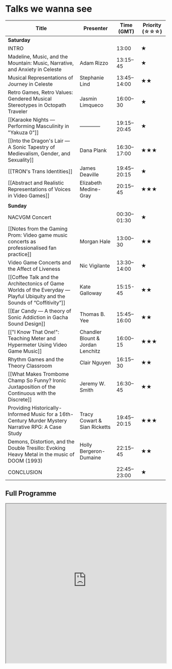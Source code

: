 # Talks we wanna see

| Title                                                                                                               | Presenter                         | Time (GMT)  | Priority (☆☆☆) |
| ------------------------------------------------------------------------------------------------------------------- | --------------------------------- | ----------- | -------------- |
| **Saturday**                                                                                                        |                                   |             |                |
| INTRO                                                                                                               |                                   | 13:00       | ★              |
| Madeline, Music, and the Mountain: Music, Narrative, and Anxiety in Celeste                                         | Adam Rizzo                        | 13:15–45    | ★              |
| Musical Representations of Journey in Celeste                                                                       | Stephanie Lind                    | 13:45–14:00 | ★★             |
| Retro Games, Retro Values: Gendered Musical Stereotypes in Octopath Traveler                                        | Jasmin Limqueco                   | 16:00–30    | ★              |
| [[Karaoke Nights — Performing Masculinity in "Yakuza 0"]]                                                                | ————                              | 19:15–20:45 | ★              |
| [[Into the Dragon's Lair — A Sonic Tapestry of Medievalism, Gender, and Sexuality]]                                      | Dana Plank                        | 16:30–17:00 | ★★★            |
| [[TRON's Trans Identities]]                                                                                         | James Deaville                    | 19:45–20:15 | ★              |
| [[Abstract and Realistic Representations of Voices in Video Games]]                                                 | Elizabeth Medine-Gray             | 20:15–45    | ★★★            |
|                                                                                                                     |                                   |             |                |
| **Sunday**                                                                                                          |                                   |             |                |
| NACVGM Concert                                                                                                      |                                   | 00:30–01:30 | ★              |
| [[Notes from the Gaming Prom: Video game music concerts as professionalised fan practice]]                          | Morgan Hale                       | 13:00–30    | ★★             |
| Video Game Concerts and the Affect of Liveness                                                                      | Nic Vigilante                     | 13:30–14:00 | ★              |
| [[Coffee Talk and the Architectonics of Game Worlds of the Everyday — Playful Ubiquity and the Sounds of “Coffitivity”]] | Kate Galloway                     | 15:15-45    | ★★             |
| [[Ear Candy — A theory of Sonic Addiction in Gacha Sound Design]]                                                       | Thomas B. Yee                     | 15:45–16:00 | ★★             |
| [["I Know That One!": Teaching Meter and Hypermeter Using Video Game Music]]                                        | Chandler Blount & Jordan Lenchitz | 16:00–15    | ★★★            |
| Rhythm Games and the Theory Classroom                                                                               | Clair Nguyen                      | 16:15–30    | ★★             |
| [[What Makes Trombome Champ So Funny? Ironic Juxtaposition of the Continuous with the Discrete]]                    | Jeremy W. Smith                   | 16:30–45    | ★★             |
| Providing Historically-Informed Music for a 16th-Century Murder Mystery Narrative RPG: A Case Study                 | Tracy Cowart & Sian Ricketts      | 19:45–20:15 | ★★★            |
| Demons, Distortion, and the Double Tresillo: Evoking Heavy Metal in the music of DOOM (1993)                        | Holly Bergeron-Dumaine            | 22:15–45    | ★★             |
| CONCLUSION                                                                                                          |                                   | 22:45–23:00 | ★              |

## Full Programme

<iframe src=https://vgmconference.weebly.com/2023-program.html width=100% height=500></iframe>
